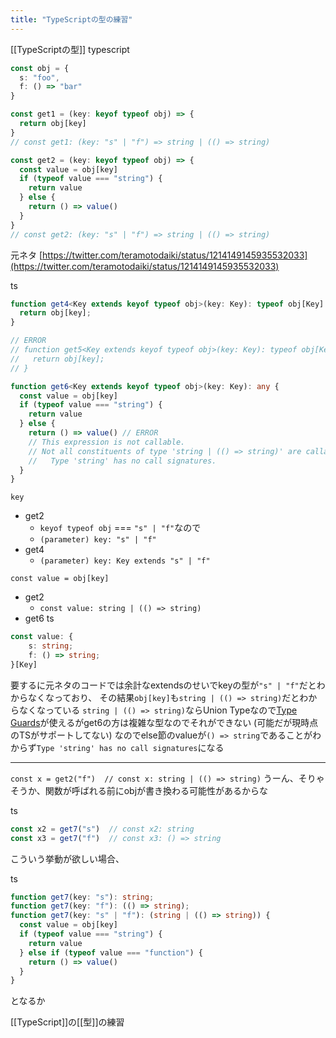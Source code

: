```yaml
---
title: "TypeScriptの型の練習"
---
```


[[TypeScriptの型]]
typescript

```typescript
const obj = {
  s: "foo",
  f: () => "bar"
}

const get1 = (key: keyof typeof obj) => {
  return obj[key]
}
// const get1: (key: "s" | "f") => string | (() => string)

const get2 = (key: keyof typeof obj) => {
  const value = obj[key]
  if (typeof value === "string") {
    return value
  } else {
    return () => value()
  }
}
// const get2: (key: "s" | "f") => string | (() => string)
```


元ネタ [https://twitter.com/teramotodaiki/status/1214149145935532033](https://twitter.com/teramotodaiki/status/1214149145935532033)

ts

```typescript
function get4<Key extends keyof typeof obj>(key: Key): typeof obj[Key] {
  return obj[key];
}

// ERROR
// function get5<Key extends keyof typeof obj>(key: Key): typeof obj[Key] extends string ? string : () => string {
//   return obj[key];
// }

function get6<Key extends keyof typeof obj>(key: Key): any {
  const value = obj[key]
  if (typeof value === "string") {
    return value
  } else {
    return () => value() // ERROR
    // This expression is not callable.
    // Not all constituents of type 'string | (() => string)' are callable.
    //   Type 'string' has no call signatures.
  }
}
```


`key`
- get2
    - `keyof typeof obj` === `"s" | "f"`なので
    - `(parameter) key: "s" | "f"`
- get4
    - `(parameter) key: Key extends "s" | "f"`

`const value = obj[key]`
- get2
    - `const value: string | (() => string)`
- get6
ts

```typescript
const value: {
    s: string;
    f: () => string;
}[Key]
```


要するに元ネタのコードでは余計なextendsのせいでkeyの型が`"s" | "f"`だとわからなくなっており、
その結果`obj[key]`も`string | (() => string)`だとわからなくなっている
`string | (() => string)`ならUnion Typeなので[Type Guards](https://www.typescriptlang.org/docs/handbook/advanced-types.html#type-guards-and-differentiating-types)が使えるがget6の方は複雑な型なのでそれができない
(可能だが現時点のTSがサポートしてない)
なのでelse節のvalueが`() => string`であることがわからず`Type 'string' has no call signatures`になる

---

`const x = get2("f")  // const x: string | (() => string)`
うーん、そりゃそうか、関数が呼ばれる前にobjが書き換わる可能性があるからな

ts

```typescript
const x2 = get7("s")  // const x2: string
const x3 = get7("f")  // const x3: () => string
```

こういう挙動が欲しい場合、

ts

```typescript
function get7(key: "s"): string;
function get7(key: "f"): (() => string);
function get7(key: "s" | "f"): (string | (() => string)) {
  const value = obj[key]
  if (typeof value === "string") {
    return value
  } else if (typeof value === "function") {
    return () => value()
  }
}
```

となるか

[[TypeScript]]の[[型]]の練習
